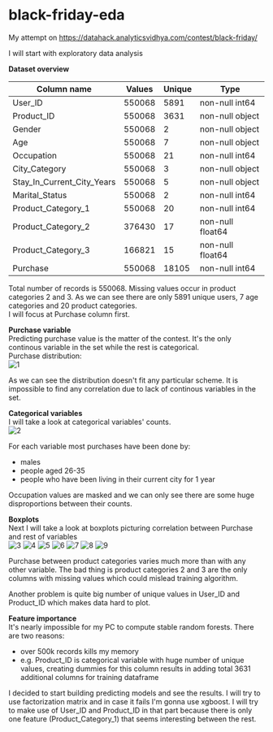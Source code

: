 # black-friday-eda

My attempt on https://datahack.analyticsvidhya.com/contest/black-friday/  
  
I will start with exploratory data analysis
  
  
**Dataset overview**  
  
| Column name | Values | Unique | Type |
| --- | --- | --- | --- |
| User_ID | 550068 | 5891 | non-null int64 |
| Product_ID | 550068 | 3631 | non-null object |
| Gender | 550068 | 2 | non-null object |
| Age | 550068 | 7 | non-null object |
| Occupation | 550068 | 21 | non-null int64 |
| City_Category | 550068 | 3 | non-null object |
| Stay_In_Current_City_Years | 550068 | 5 | non-null object |
| Marital_Status | 550068 | 2 | non-null int64 |
| Product_Category_1 | 550068 | 20 | non-null int64 |
| Product_Category_2 | 376430 | 17 | non-null float64 |
| Product_Category_3 | 166821 | 15 | non-null float64 |
| Purchase | 550068 | 18105 | non-null int64 |

Total number of records is 550068. Missing values occur in product categories 2 and 3. As we can see there are only 5891 unique users, 7 age categories and 20 product categories.  
I will focus at Purchase column first.  
  
**Purchase variable**  
Predicting purchase value is the matter of the contest. It's the only continous variable in the set while the rest is categorical.  
Purchase distribution:  
![1](Plots/PurchaseDist.png)  
  
As we can see the distribution doesn't fit any particular scheme. It is impossible to find any correlation due to lack of continous variables in the set.
  
**Categorical variables**  
I will take a look at categorical variables' counts.  
![2](Plots/CategoricalCounts.png)  
  
For each variable most purchases have been done by:  
- males  
- people aged 26-35  
- people who have been living in their current city for 1 year  
  
Occupation values are masked and we can only see there are some huge disproportions between their counts.  
  
**Boxplots**  
Next I will take a look at boxplots picturing correlation between Purchase and rest of variables  
![3](Plots/Gender.png)
![4](Plots/Marital_Status.png)
![5](Plots/Occupation.png)
![6](Plots/Stay_In_Current_City_Years.png)
![7](Plots/Product_Category_1.png)
![8](Plots/Product_Category_2.png)
![9](Plots/Product_Category_3.png)

Purchase between product categories varies much more than with any other variable. The bad thing is product categories 2 and 3 are the only columns with missing values which could mislead training algorithm.  
  
Another problem is quite big number of unique values in User_ID and Product_ID which makes data hard to plot.  
  
**Feature importance**  
It's nearly impossible for my PC to compute stable random forests. There are two reasons:  
- over 500k records kills my memory  
- e.g. Product_ID is categorical variable with huge number of unique values, creating dummies for this column results in adding total 3631 additional columns for training dataframe  
  
I decided to start building predicting models and see the results. I will try to use factorization matrix and in case it fails I'm gonna use xgboost. I will try to make use of User_ID and Product_ID in that part because there is only one feature (Product_Category_1) that seems interesting between the rest.
